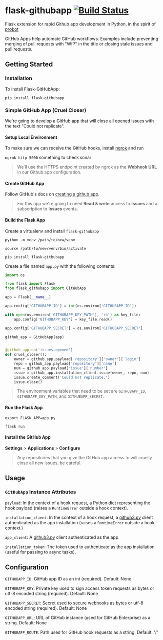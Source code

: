 # flask-githubapp [![Build Status](https://travis-ci.com/bradshjg/flask-githubapp.svg?branch=master)](https://travis-ci.com/bradshjg/flask-githubapp)
Flask extension for rapid Github app development in Python, in the spirit of [probot](https://probot.github.io/)

GitHub Apps help automate GitHub workflows. Examples include preventing merging of pull requests with "WIP" in the title or closing stale issues and pull requests.

## Getting Started
### Installation
To install Flask-GitHubApp:

`pip install flask-githubapp`

### Simple GitHub App (Cruel Closer)
We're going to develop a GitHub app that will close all opened issues with the text "Could not replicate".

#### Setup Local Environment
To make sure we can receive the GitHub hooks, install [ngrok](https://ngrok.com/) and run

`ngrok http 5000`
something to check sonar

> We'll use the HTTPS endpoint created by ngrok as the **Webhook URL** in our Github app configuration.

#### Create GitHub App

Follow GitHub's docs on [creating a github app](https://developer.github.com/apps/building-github-apps/creating-a-github-app/).

> For this app we're going to need **Read & write** access to **Issues** and a subscription to  **Issues**
> events.

#### Build the Flask App

Create a virtualenv and install `flask-githubapp`

`python -m venv /path/to/new/venv`

`source /path/to/new/venv/bin/activate`

`pip install flask-githubapp`

Create a file named `app.py` with the following contents:

```python
import os

from flask import Flask
from flask_githubapp import GitHubApp

app = Flask(__name__)

app.config['GITHUBAPP_ID'] = int(os.environ['GITHUBAPP_ID'])

with open(os.environ['GITHUBAPP_KEY_PATH'], 'rb') as key_file:
    app.config['GITHUBAPP_KEY'] = key_file.read()

app.config['GITHUBAPP_SECRET'] = os.environ['GITHUBAPP_SECRET']

github_app = GitHubApp(app)


@github_app.on('issues.opened')
def cruel_closer():
    owner = github_app.payload['repository']['owner']['login']
    repo = github_app.payload['repository']['name']
    num = github_app.payload['issue']['number']
    issue = github_app.installation_client.issue(owner, repo, num)
    issue.create_comment('Could not replicate.')
    issue.close()
```

> The environment variables that need to be set are `GITHUBAPP_ID`, `GITHUBAPP_KEY_PATH`, and `GITHUBAPP_SECRET`.

#### Run the Flask App
`export FLASK_APP=app.py`

`flask run`

#### Install the GitHub App

**Settings** > **Applications** > **Configure**

> Any repositories that you give the GitHub app access to will cruelly close all new issues, be careful.

## Usage

### `GitHubApp` Instance Attributes

`payload`: In the context of a hook request, a Python dict representing the hook payload (raises a `RuntimeError`
outside a hook context).

`installation_client`: In the context of a hook request, a [github3.py](https://github3py.readthedocs.io/en/master/)
client authenticated as the app installation (raises a `RuntimeError` outside a hook context.)

`app_client`: A [github3.py](https://github3py.readthedocs.io/en/master/) client authenticated as the app.

`installation_token`: The token used to authenticate as the app installation (useful for passing to async tasks).

## Configuration

`GITHUBAPP_ID`: GitHub app ID as an int (required). Default: None

`GITHUBAPP_KEY`: Private key used to sign access token requests as bytes or utf-8 encoded string (required). Default: None

`GITHUBAPP_SECRET`: Secret used to secure webhooks as bytes or utf-8 encoded string (required). Default: None

`GITHUBAPP_URL`: URL of GitHub instance (used for GitHub Enterprise) as a string. Default: None

`GITHUBAPP_ROUTE`: Path used for GitHub hook requests as a string. Default: '/'
